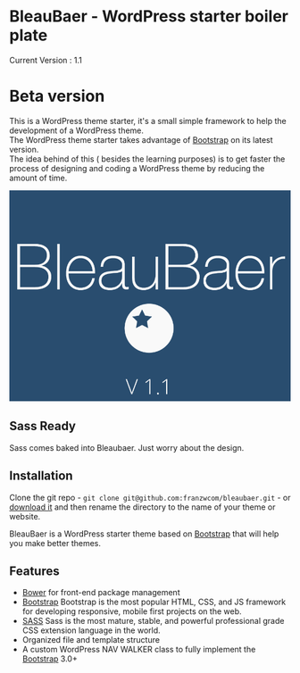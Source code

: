 BleauBaer - WordPress starter boiler plate
==========================================

Current Version : 1.1 

Beta version
============
                  
This is a WordPress theme starter, it's a small simple framework to help the development of a WordPress theme.  
The WordPress theme starter takes advantage of [Bootstrap](http://getbootstrap.com/) on its latest version.  
The idea behind of this ( besides the learning purposes) is to get faster the process of designing and coding a WordPress theme by reducing the amount of  time.

![ScreenShot](https://raw.githubusercontent.com/franzwcom/bleaubaer/master/screenshot.png)


Sass Ready
---------------
Sass comes baked into Bleaubaer. 
Just worry about the design.


## Installation

Clone the git repo - `git clone git@github.com:franzwcom/bleaubaer.git` - or [download it](https://github.com/franzwcom/bleaubaer/archive/master.zip) and then rename the directory to the name of your theme or website.

BleauBaer is a WordPress starter theme based on [Bootstrap](http://getbootstrap.com/) that will help you make better themes.

## Features

* [Bower](http://bower.io/) for front-end package management
* [Bootstrap](http://getbootstrap.com/) Bootstrap is the most popular HTML, CSS, and JS framework for developing responsive, mobile first projects on the web.
* [SASS](http://sass-lang.com/) Sass is the most mature, stable, and powerful professional grade CSS extension language in the world.
* Organized file and template structure
* A custom WordPress NAV WALKER class to fully implement the [Bootstrap](http://getbootstrap.com/) 3.0+ 
